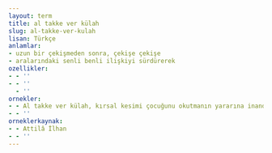 ```yaml
---
layout: term
title: al takke ver külah
slug: al-takke-ver-kulah
lisan: Türkçe
anlamlar:
- uzun bir çekişmeden sonra, çekişe çekişe
- aralarındaki senli benli ilişkiyi sürdürerek
ozellikler:
- - ''
- - ''
  - ''
ornekler:
- - Al takke ver külah, kırsal kesimi çocuğunu okutmanın yararına inandırdık.
- - ''
orneklerkaynak:
- - Attilâ İlhan
- - ''
---
```

